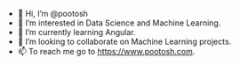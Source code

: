 - 👋 Hi, I’m @pootosh
- 👀 I’m interested in Data Science and Machine Learning.
- 🌱 I’m currently learning Angular.
- 💞️ I’m looking to collaborate on Machine Learning projects.
- 📫 To reach me go to https://www.pootosh.com.

